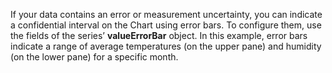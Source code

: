 If&nbsp;your data contains an&nbsp;error or&nbsp;measurement uncertainty, you can indicate a&nbsp;confidential interval on&nbsp;the Chart using error bars. To&nbsp;configure them, use the fields of&nbsp;the series&rsquo; **valueErrorBar** object. In&nbsp;this example, error bars indicate a&nbsp;range of&nbsp;average temperatures (on&nbsp;the upper pane) and humidity (on&nbsp;the lower pane) for a&nbsp;specific month.